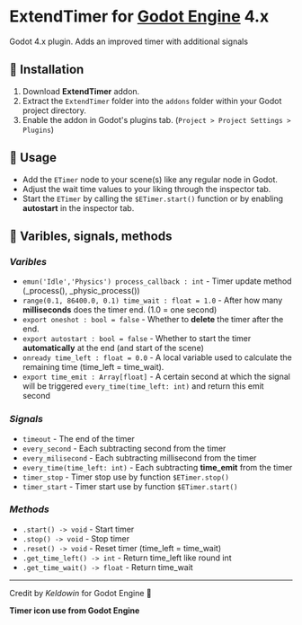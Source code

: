 # ExtendTimer for [Godot Engine](https://godotengine.org/) 4.x
Godot 4.x plugin. Adds an improved timer with additional signals

## 📂 Installation
1. Download **ExtendTimer** addon.
2. Extract the `ExtendTimer` folder into the `addons` folder within your Godot project directory.
3. Enable the addon in Godot's plugins tab. (`Project > Project Settings > Plugins`)

## 📃 Usage
* Add the `ETimer` node to your scene(s) like any regular node in Godot.
* Adjust the wait time values to your liking through the inspector tab.
* Start the `ETimer` by calling the `$ETimer.start()` function or by enabling **autostart** in the inspector tab.

## 🔢 Varibles, signals, methods
### _Varibles_
* `emun('Idle','Physics') process_callback : int` - Timer update method (_process(), _physic_process())
* `range(0.1, 86400.0, 0.1) time_wait : float = 1.0` - After how many **milliseconds** does the timer end. (1.0 = one second)
* `export oneshot : bool = false` - Whether to **delete** the timer after the end.
* `export autostart : bool = false` - Whether to start the timer **automatically** at the end (and start of the scene)
* `onready time_left : float = 0.0` - A local variable used to calculate the remaining time (time_left = time_wait). 
* `export time_emit : Array[float]` - A certain second at which the signal will be triggered `every_time(time_left: int)` and return this emit second

### _Signals_
* `timeout` - The end of the timer
* `every_second` - Each subtracting second from the timer
* `every_milisecond` - Each subtracting millisecond from the timer
* `every_time(time_left: int)` - Each subtracting **time_emit** from the timer
* `timer_stop` - Timer stop use by function `$ETimer.stop()`
* `timer_start` - Timer start use by function `$ETimer.start()`

### _Methods_
* `.start() -> void` - Start timer
* `.stop() -> void` - Stop timer
* `.reset() -> void` - Reset timer (time_left = time_wait)
* `.get_time_left() -> int` - Return time_left like round int
* `.get_time_wait() -> float` - Return time_wait

---
Credit by *Keldowin* for Godot Engine 💙

**Timer icon use from Godot Engine**